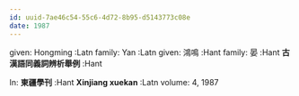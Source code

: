 ```yaml
---
id: uuid-7ae46c54-55c6-4d72-8b95-d5143773c08e
date: 1987
---
```


given: Hongming :Latn
family: Yan :Latn
given: 鴻鳴 :Hant
family: 晏 :Hant
**古漢語同義詞辨析舉例** :Hant

In: 
**東疆學刊** :Hant
**Xinjiang xuekan** :Latn
volume: 4, 1987